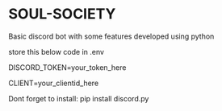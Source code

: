 # SOUL-SOCIETY
Basic discord bot with some features developed using python

store this below code in .env 


DISCORD_TOKEN=your_token_here

CLIENT=your_clientid_here

Dont forget to install:      pip install discord.py
                             

